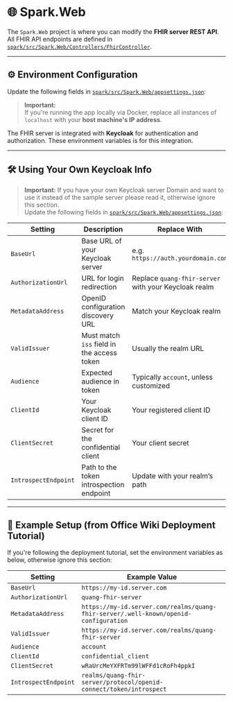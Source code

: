 # 🌐 Spark.Web

The `Spark.Web` project is where you can modify the **FHIR server REST API**.  
All FHIR API endpoints are defined in [`spark/src/Spark.Web/Controllers/FhirController`](./Controllers/FhirController.cs).

---

## ⚙️ Environment Configuration
Update the following fields in [`spark/src/Spark.Web/appsettings.json`](./appsettings.json):

> **Important:**  
> If you're running the app locally via Docker, replace all instances of `localhost` with your **host machine's IP address**.

The FHIR server is integrated with **Keycloak** for authentication and authorization. These environment variables is for this integration.  



---

## 🛠 Using Your Own Keycloak Info
> **Important:**
> If you have your own Keycloak server Domain and want to use it instead of the sample server please read it, otherwise ignore this section.  
Update the following fields in [`spark/src/Spark.Web/appsettings.json`](./appsettings.json):

| Setting              | Description                                      | Replace With                                                      |
|----------------------|--------------------------------------------------|-------------------------------------------------------------------|
| `BaseUrl`            | Base URL of your Keycloak server                | e.g. `https://auth.yourdomain.com`                                |
| `AuthorizationUrl`   | URL for login redirection                       | Replace `quang-fhir-server` with your Keycloak realm              |
| `MetadataAddress`    | OpenID configuration discovery URL              | Match your Keycloak realm                                         |
| `ValidIssuer`        | Must match `iss` field in the access token      | Usually the realm URL                                             |
| `Audience`           | Expected audience in token                      | Typically `account`, unless customized                            |
| `ClientId`           | Your Keycloak client ID                         | Your registered client ID                                         |
| `ClientSecret`       | Secret for the confidential client              | Your client secret                                                |
| `IntrospectEndpoint` | Path to the token introspection endpoint        | Update with your realm’s path                                     |

---

## 📘 Example Setup (from Office Wiki Deployment Tutorial)

If you're following the deployment tutorial, set the environment variables as below, otherwise ignore this section:

| Setting              | Example Value                                                                 |
|----------------------|-------------------------------------------------------------------------------|
| `BaseUrl`            | `https://my-id.server.com`                                                    |
| `AuthorizationUrl`   | `quang-fhir-server`                                                           |
| `MetadataAddress`    | `https://my-id.server.com/realms/quang-fhir-server/.well-known/openid-configuration` |
| `ValidIssuer`        | `https://my-id.server.com/realms/quang-fhir-server`                           |
| `Audience`           | `account`                                                                     |
| `ClientId`           | `confidential_client`                                                         |
| `ClientSecret`       | `wRaUrcMeYXFRTm99lWFFd1cRoFh4ppkI`                                            |
| `IntrospectEndpoint` | `realms/quang-fhir-server/protocol/openid-connect/token/introspect`          |
